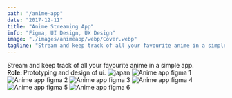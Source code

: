 ```yaml
---
path: "/anime-app"
date: "2017-12-11"
title: "Anime Streaming App"
info: "Figma, UI Design, UX Design"
image: "./images/animeapp/webp/Cover.webp"
tagline: "Stream and keep track of all your favourite anime in a simple app. <br><b>Role: </b> Prototyping and design of ui with figma."
---
```

Stream and keep track of all your favourite anime in a simple app. 
<br>
<b>Role: </b> Prototyping and design of ui.
<img src="./images/animeapp/webp/Cover.webp" alt="japan"/>
<img src="./images/animeapp/webp/Img1-min.webp" alt="Anime app figma 1"/>
<img src="./images/animeapp/webp/Img2-min.webp" alt="Anime app figma 2"/>
<img src="./images/animeapp/webp/Img3-min.webp" alt="Anime app figma 3"/>
<img src="./images/animeapp/webp/Img4-min.webp" alt="Anime app figma 4"/>
<img src="./images/animeapp/webp/Img5-min.webp" alt="Anime app figma 5"/>
<img src="./images/animeapp/webp/Img6-min.webp" alt="Anime app figma 6"/>
